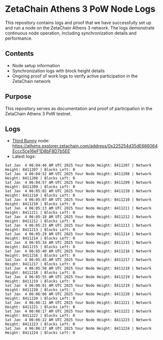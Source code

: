 # ZetaChain Athens 3 PoW Node Logs
This repository contains logs and proof that we have successfully set up and run a node on the ZetaChain Athens 3 network. The logs demonstrate continuous node operation, including synchronization details and performance.

## Contents
- Node setup information
- Synchronization logs with block height details
- Ongoing proof of work logs to verify active participation in the ZetaChain network

## Purpose
This repository serves as documentation and proof of participation in the ZetaChain Athens 3 PoW testnet.

## Logs

- [Third Bunny](https://thirdbunny.xyz/) node: https://athens.explorer.zetachain.com/address/0x225254d35dE666064Eccc5ce16eF1D8bF8D7b5EE
- Latest logs:
```
Sat Jan  4 06:04:46 AM UTC 2025 Your Node Height: 8411207 | Network Height: 8411207 | Blocks Left: 0
Sat Jan  4 06:04:52 AM UTC 2025 Your Node Height: 8411208 | Network Height: 8411208 | Blocks Left: 0
Sat Jan  4 06:04:57 AM UTC 2025 Your Node Height: 8411209 | Network Height: 8411209 | Blocks Left: 0
Sat Jan  4 06:05:02 AM UTC 2025 Your Node Height: 8411210 | Network Height: 8411210 | Blocks Left: 0
Sat Jan  4 06:05:07 AM UTC 2025 Your Node Height: 8411210 | Network Height: 8411210 | Blocks Left: 0
Sat Jan  4 06:05:13 AM UTC 2025 Your Node Height: 8411211 | Network Height: 8411211 | Blocks Left: 0
Sat Jan  4 06:05:18 AM UTC 2025 Your Node Height: 8411212 | Network Height: 8411212 | Blocks Left: 0
Sat Jan  4 06:05:23 AM UTC 2025 Your Node Height: 8411213 | Network Height: 8411213 | Blocks Left: 0
Sat Jan  4 06:05:29 AM UTC 2025 Your Node Height: 8411214 | Network Height: 8411214 | Blocks Left: 0
Sat Jan  4 06:05:34 AM UTC 2025 Your Node Height: 8411215 | Network Height: 8411215 | Blocks Left: 0
Sat Jan  4 06:05:40 AM UTC 2025 Your Node Height: 8411216 | Network Height: 8411216 | Blocks Left: 0
Sat Jan  4 06:05:45 AM UTC 2025 Your Node Height: 8411217 | Network Height: 8411217 | Blocks Left: 0
Sat Jan  4 06:05:50 AM UTC 2025 Your Node Height: 8411218 | Network Height: 8411218 | Blocks Left: 0
Sat Jan  4 06:05:55 AM UTC 2025 Your Node Height: 8411219 | Network Height: 8411219 | Blocks Left: 0
Sat Jan  4 06:06:01 AM UTC 2025 Your Node Height: 8411219 | Network Height: 8411220 | Blocks Left: 1
Sat Jan  4 06:06:06 AM UTC 2025 Your Node Height: 8411220 | Network Height: 8411220 | Blocks Left: 0
Sat Jan  4 06:06:11 AM UTC 2025 Your Node Height: 8411221 | Network Height: 8411221 | Blocks Left: 0
Sat Jan  4 06:06:17 AM UTC 2025 Your Node Height: 8411222 | Network Height: 8411222 | Blocks Left: 0
Sat Jan  4 06:06:22 AM UTC 2025 Your Node Height: 8411223 | Network Height: 8411223 | Blocks Left: 0
Sat Jan  4 06:06:27 AM UTC 2025 Your Node Height: 8411224 | Network Height: 8411224 | Blocks Left: 0
```
